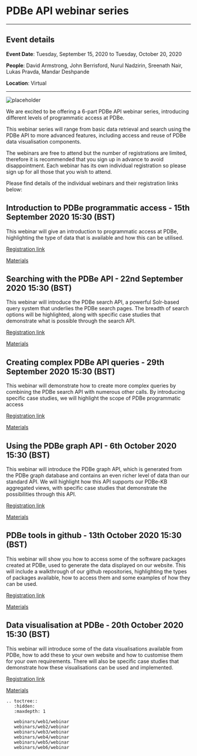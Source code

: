 # PDBe API webinar series

---

## Event details

**Event Date**: Tuesday, September 15, 2020 to Tuesday, October 20, 2020

**People**: David Armstrong, John Berrisford, Nurul Nadzirin, Sreenath Nair, Lukas Pravda, Mandar Deshpande

**Location**: Virtual

---

![placeholder](https://www.ebi.ac.uk/pdbe/sites/ebi.ac.uk.pdbe/files/documents/events/api_webinars_promo.png)

We are excited to be offering a 6-part PDBe API webinar series, introducing different levels of programmatic access at PDBe.

This webinar series will range from basic data retrieval and search using the PDBe API to more advanced features, including access and reuse of PDBe data visualisation components.

The webinars are free to attend but the number of registrations are limited, therefore it is recommended that you sign up in advance to avoid disappointment. Each webinar has its own individual registration so please sign up for all those that you wish to attend.

Please find details of the individual webinars and their registration links below:

## Introduction to PDBe programmatic access - 15th September 2020 15:30 (BST)

This webinar will give an introduction to programmatic access at PDBe, highlighting the type of data that is available and how this can be utilised.

[Registration link](https://attendee.gototraining.com/r/2888436147110127361)

[Materials](webinars/web1/webinar.md)

## Searching with the PDBe API - 22nd September 2020 15:30 (BST)

This webinar will introduce the PDBe search API, a powerful Solr-based query system that underlies the PDBe search pages. The breadth of search options will be highlighted, along with specific case studies that demonstrate what is possible through the search API.

[Registration link](https://attendee.gototraining.com/r/2888436147110127361)

[Materials](webinars/web2/webinar.md)

## Creating complex PDBe API queries - 29th September 2020 15:30 (BST)

This webinar will demonstrate how to create more complex queries by combining the PDBe search API with numerous other calls. By introducing specific case studies, we will highlight the scope of PDBe programmatic access

[Registration link](https://attendee.gototraining.com/r/7897381214211130113)

[Materials](webinars/web3/webinar.md)

## Using the PDBe graph API - 6th October 2020 15:30 (BST)

This webinar will introduce the PDBe graph API, which is generated from the PDBe graph database and contains an even richer level of data than our standard API. We will highlight how this API supports our PDBe-KB aggregated views, with specific case studies that demonstrate the possibilities through this API.

[Registration link](https://attendee.gototraining.com/r/1536781214317670145)

[Materials](webinars/web4/webinar.md)

## PDBe tools in github - 13th October 2020 15:30 (BST)

This webinar will show you how to access some of the software packages created at PDBe, used to generate the data displayed on our website. This will include a walkthrough of our github repositories, highlighting the types of packages available, how to access them and some examples of how they can be used.

[Registration link](https://attendee.gototraining.com/r/8867967407049021185)

[Materials](webinars/web5/webinar.md)

## Data visualisation at PDBe - 20th October 2020 15:30 (BST)

This webinar will introduce some of the data visualisations available from PDBe, how to add these to your own website and how to customise them for your own requirements. There will also be specific case studies that demonstrate how these visualisations can be used and implemented.

[Registration link](https://attendee.gototraining.com/r/7769197949621776385)

[Materials](webinars/web6/webinar.md)

```eval_rst
.. toctree::
   :hidden:
   :maxdepth: 1

   webinars/web1/webinar
   webinars/web2/webinar
   webinars/web3/webinar
   webinars/web4/webinar
   webinars/web5/webinar
   webinars/web6/webinar
```
